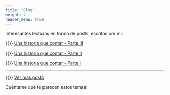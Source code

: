 ```yaml
---
title: "Blog"
weight: 4
header_menu: true
---
```


Interesantes lecturas en forma de posts, escritos por mi: 

{{<icon class="fa fa-hand-o-right">}}&nbsp;[Una historia que contar - Parte III](posts/historia_parte3)

{{<icon class="fa fa-hand-o-right">}}&nbsp;[Una historia que contar - Parte II ](posts/historia_parte2)

{{<icon class="fa fa-hand-o-right">}}&nbsp;[Una historia que contar - Parte I ](posts/historia_parte1)

__________________________________________
{{<icon class="fa fa-hand-o-right">}}&nbsp;[Ver más posts](tags)

Cuéntame qué te parecen estos temas!







